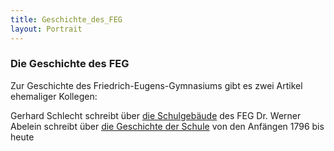 ```yaml
---
title: Geschichte_des_FEG
layout: Portrait
---
```


### Die Geschichte des FEG

Zur Geschichte des Friedrich-Eugens-Gymnasiums gibt es zwei Artikel ehemaliger Kollegen:

Gerhard Schlecht schreibt über [<i class="fa fa-external-link"></i> die Schulgebäude](/Portrait/Geschichte_des_FEG/1/) des FEG
Dr. Werner Abelein schreibt über 
[<i class="fa fa-external-link"></i> die Geschichte der Schule](/Portrait/Geschichte_des_FEG/2/) von den Anfängen 1796 bis heute
